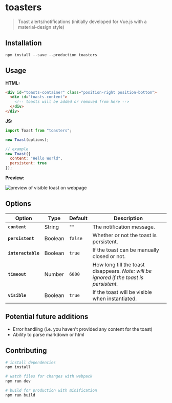# toasters

> Toast alerts/notifications (initially developed for Vue.js with a material-design style)

## Installation

`npm install --save --production toasters`

## Usage

**HTML:**

```html
<div id="toasts-container" class="position-right position-bottom">
  <div id="toasts-content">
    <!-- toasts will be added or removed from here -->
  </div>
</div>
```

**JS:**

```js
import Toast from "toasters";

new Toast(options);

// example
new Toast({
  content: "Hello World",
  persistent: true
});
```

**Preview:**

![preview of visible toast on webpage](https://i.imgur.com/UvXaEkD.png)

## Options

| Option | Type | Default | Description |
| --- | --- | --- | --- |
| **`content`** | String | `""` | The notification message. |
| **`persistent`** | Boolean | `false` | Whether or not the toast is persistent. |
| **`interactable`** | Boolean | `true` | If the toast can be manually closed or not. |
| **`timeout`** | Number | `6000` | How long till the toast disappears. *Note: will be ignored if the toast is persistent.* |
| **`visible`** | Boolean | `true` | If the toast will be visible when instantiated. |

## Potential future additions

- Error handling (i.e. you haven't provided any content for the toast)
- Ability to parse markdown or html

<!--See [example](https://github.com/jonathan-grah/vue-roaster/tree/master/example) folder for more details.-->

## Contributing

```bash
# install dependencies
npm install

# watch files for changes with webpack
npm run dev

# build for production with minification
npm run build
```
